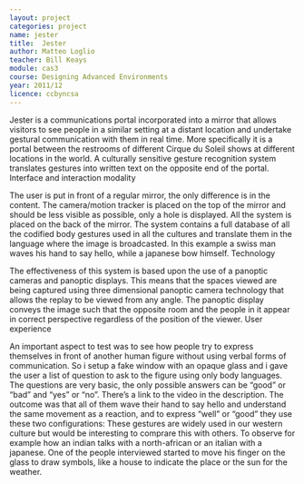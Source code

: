 ```yaml
---
layout: project
categories: project
name: jester
title:  Jester
author: Matteo Loglio
teacher: Bill Keays
module: cas3
course: Designing Advanced Environments
year: 2011/12
licence: ccbyncsa
---
```

Jester is a communications portal incorporated into a mirror that allows visitors to see people in a similar setting at a distant location and undertake gestural communication with them in real time. More specifically it is a portal between the restrooms of different Cirque du Soleil shows at different locations in the world. A culturally sensitive gesture recognition system translates gestures into written text on the opposite end of the portal.
Interface and interaction modality

The user is put in front of a regular mirror, the only difference is in the content. The camera/motion tracker is placed on the top of the mirror and should be less visible as possible, only a hole is displayed. All the system is placed on the back of the mirror.
The system contains a full database of all the codified body gestures used in all the cultures and translate them in the language where the image is broadcasted. In this example a swiss man waves his hand to say hello, while a japanese bow himself.
Technology

The effectiveness of this system is based upon the use of a panoptic cameras and panoptic displays. This means that the spaces viewed are being captured using three dimensional panoptic camera technology that allows the replay to be viewed from any angle. The panoptic display conveys the image such that the opposite room and the people in it appear in correct perspective regardless of the position of the viewer.
User experience

An important aspect to test was to see how people try to express themselves in front of another human figure without using verbal forms of communication. So i setup a fake window with an opaque glass and i gave the user a list of question to ask to the figure using only body languages.
The questions are very basic, the only possible answers can be “good” or “bad” and “yes” or “no”. There’s a link to the video in the description.
The outcome was that all of them wave their hand to say hello and understand the same movement as a reaction, and to express “well” or “good” they use these two configurations:
These gestures are widely used in our western culture but would be interesting to comprare this with others. To observe for example how an indian talks with a north-african or an italian with a japanese. One of the people interviewed started to move his finger on the glass to draw symbols, like a house to indicate the place or the sun for the weather. 